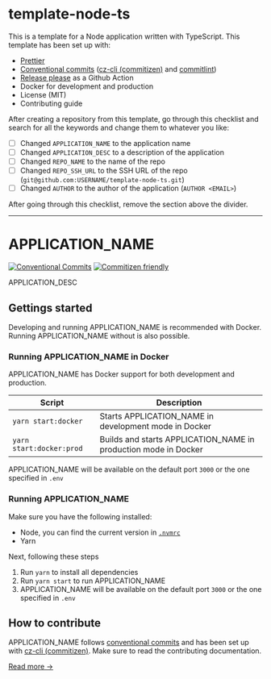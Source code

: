 # template-node-ts

This is a template for a Node application written with TypeScript. This template has been set up with:

- [Prettier](https://prettier.io/)
- [Conventional commits](https://conventionalcommits.org) ([cz-cli (commitizen)](https://github.com/commitizen/cz-cli) and [commitlint](https://github.com/conventional-changelog/commitlint))
- [Release please](https://github.com/googleapis/release-please) as a Github Action
- Docker for development and production
- License (MIT)
- Contributing guide

After creating a repository from this template, go through this checklist and search for all the keywords and change them to whatever you like:

- [ ] Changed `APPLICATION_NAME` to the application name
- [ ] Changed `APPLICATION_DESC` to a description of the application
- [ ] Changed `REPO_NAME` to the name of the repo
- [ ] Changed `REPO_SSH_URL` to the SSH URL of the repo (`git@github.com:USERNAME/template-node-ts.git`)
- [ ] Changed `AUTHOR` to the author of the application (`AUTHOR <EMAIL>`)

After going through this checklist, remove the section above the divider.

---

# APPLICATION_NAME

[![Conventional Commits](https://img.shields.io/badge/Conventional%20Commits-1.0.0-yellow.svg)](https://conventionalcommits.org) [![Commitizen friendly](https://img.shields.io/badge/commitizen-friendly-brightgreen.svg)](http://commitizen.github.io/cz-cli/)

APPLICATION_DESC

## Gettings started

Developing and running APPLICATION_NAME is recommended with Docker. Running APPLICATION_NAME without is also possible.

### Running APPLICATION_NAME in Docker

APPLICATION_NAME has Docker support for both development and production.

| Script                   | Description                                                     |
| ------------------------ | --------------------------------------------------------------- |
| `yarn start:docker`      | Starts APPLICATION_NAME in development mode in Docker           |
| `yarn start:docker:prod` | Builds and starts APPLICATION_NAME in production mode in Docker |

APPLICATION_NAME will be available on the default port `3000` or the one specified in `.env`

### Running APPLICATION_NAME

Make sure you have the following installed:

- Node, you can find the current version in [`.nvmrc`](https://github.com/UNRULYEON/REPO_NAME/blob/main/.nvmrc)
- Yarn

Next, following these steps

1. Run `yarn` to install all dependencies
2. Run `yarn start` to run APPLICATION_NAME
3. APPLICATION_NAME will be available on the default port `3000` or the one specified in `.env`

## How to contribute

APPLICATION_NAME follows [conventional commits](https://conventionalcommits.org) and has been set up with [cz-cli (commitizen)](https://github.com/commitizen/cz-cli). Make sure to read the contributing documentation.

[Read more &rarr;](CONTRIBUTING.md)
